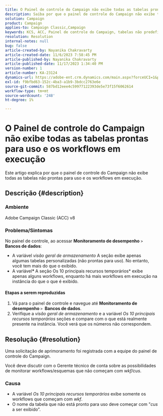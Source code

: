 ```yaml
---
title: O Painel de controle do Campaign não exibe todas as tabelas prontas para uso e os workflows em execução
description: Saiba por que o painel de controle do Campaign não exibe todas as tabelas não prontas para uso e workflows em execução.
solution: Campaign
product: Campaign
applies-to: Campaign Classic,Campaign
keywords: KCS, ACC, Painel de controle do Campaign, tabelas não predefinidas, Monitoramento de desempenho, visão geral do armazenamento, Os 10 principais recursos temporários
resolution: Resolution
internal-notes: null
bug: false
article-created-by: Nayanika Chakravarty
article-created-date: 11/6/2023 7:58:45 PM
article-published-by: Nayanika Chakravarty
article-published-date: 11/17/2023 1:34:40 PM
version-number: 1
article-number: KA-23124
dynamics-url: https://adobe-ent.crm.dynamics.com/main.aspx?forceUCI=1&pagetype=entityrecord&etn=knowledgearticle&id=d8a9bae2-de7c-ee11-8179-6045bd006ce9
exl-id: f9bfbd63-152c-4ba3-a1b9-3bdcc2763e6e
source-git-commit: 587bd12eee4c59977122393de5e73f15f6062614
workflow-type: tm+mt
source-wordcount: '248'
ht-degree: 1%

---
```


# O Painel de controle do Campaign não exibe todas as tabelas prontas para uso e os workflows em execução


Este artigo explica por que o painel de controle do Campaign não exibe todas as tabelas não prontas para uso e os workflows em execução.

## Descrição {#description}


### Ambiente

Adobe Campaign Classic (ACC) v8

### Problema/Sintomas

No painel de controle, ao acessar <b>Monitoramento de desempenho</b> `>`  <b>Bancos de dados</b>:

- A variável *visão geral de armazenamento* A seção exibe apenas algumas tabelas personalizadas (não prontas para uso). No entanto, você tem mais do que o exibido.
- A variável<b>* </b>A seção Os 10 principais recursos temporários* exibe apenas alguns workflows, enquanto há mais workflows em execução na instância do que o que é exibido.


#### Etapas a serem reproduzidas

1. Vá para o painel de controle e navegue até <b>Monitoramento de desempenho </b>`>` <b> Bancos de dados</b>.
2. Verifique a *visão geral de armazenamento* e a variável *Os 10 principais recursos temporários* seções e compare com o que está realmente presente na instância. Você verá que os números não correspondem.



## Resolução {#resolution}


Uma solicitação de aprimoramento foi registrada com a equipe do painel de controle do Campaign.

Você deve discutir com o Gerente técnico de conta sobre as possibilidades de monitorar workflows/esquemas que não começam com *wkf/cus*.

### Causa

- A variável *Os 10 principais recursos temporários* exibe somente os workflows que começam com *wkf*.
- O nome da tabela que não está pronto para uso deve começar com &quot;*cus* a ser exibido&quot;.
